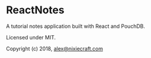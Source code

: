 # ReactNotes

A tutorial notes application built with React and PouchDB.


Licensed under MIT.

Copyright (c) 2018, alex@nixiecraft.com